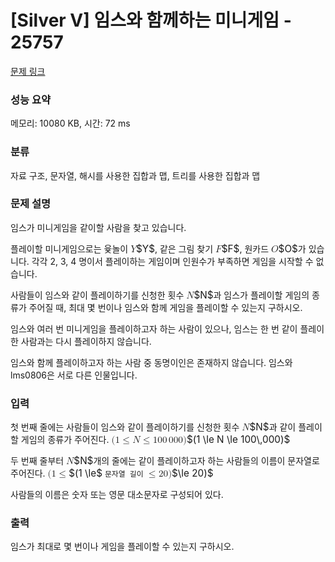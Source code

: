 # [Silver V] 임스와 함께하는 미니게임 - 25757 

[문제 링크](https://www.acmicpc.net/problem/25757) 

### 성능 요약

메모리: 10080 KB, 시간: 72 ms

### 분류

자료 구조, 문자열, 해시를 사용한 집합과 맵, 트리를 사용한 집합과 맵

### 문제 설명

<p style="user-select: auto;">임스가 미니게임을 같이할 사람을 찾고 있습니다.</p>

<p style="user-select: auto;">플레이할 미니게임으로는 윷놀이 <mjx-container class="MathJax" jax="CHTML" style="font-size: 109%; position: relative; user-select: auto;"><mjx-math class="MJX-TEX" aria-hidden="true" style="user-select: auto;"><mjx-mi class="mjx-i" style="user-select: auto;"><mjx-c class="mjx-c1D44C TEX-I" style="user-select: auto;"></mjx-c></mjx-mi></mjx-math><mjx-assistive-mml unselectable="on" display="inline" style="user-select: auto;"><math xmlns="http://www.w3.org/1998/Math/MathML" style="user-select: auto;"><mi style="user-select: auto;">Y</mi></math></mjx-assistive-mml><span aria-hidden="true" class="no-mathjax mjx-copytext" style="user-select: auto;">$Y$</span></mjx-container>, 같은 그림 찾기 <mjx-container class="MathJax" jax="CHTML" style="font-size: 109%; position: relative; user-select: auto;"><mjx-math class="MJX-TEX" aria-hidden="true" style="user-select: auto;"><mjx-mi class="mjx-i" style="user-select: auto;"><mjx-c class="mjx-c1D439 TEX-I" style="user-select: auto;"></mjx-c></mjx-mi></mjx-math><mjx-assistive-mml unselectable="on" display="inline" style="user-select: auto;"><math xmlns="http://www.w3.org/1998/Math/MathML" style="user-select: auto;"><mi style="user-select: auto;">F</mi></math></mjx-assistive-mml><span aria-hidden="true" class="no-mathjax mjx-copytext" style="user-select: auto;">$F$</span></mjx-container>, 원카드 <mjx-container class="MathJax" jax="CHTML" style="font-size: 109%; position: relative; user-select: auto;"><mjx-math class="MJX-TEX" aria-hidden="true" style="user-select: auto;"><mjx-mi class="mjx-i" style="user-select: auto;"><mjx-c class="mjx-c1D442 TEX-I" style="user-select: auto;"></mjx-c></mjx-mi></mjx-math><mjx-assistive-mml unselectable="on" display="inline" style="user-select: auto;"><math xmlns="http://www.w3.org/1998/Math/MathML" style="user-select: auto;"><mi style="user-select: auto;">O</mi></math></mjx-assistive-mml><span aria-hidden="true" class="no-mathjax mjx-copytext" style="user-select: auto;">$O$</span></mjx-container>가 있습니다. 각각 2, 3, 4 명이서 플레이하는 게임이며 인원수가 부족하면 게임을 시작할 수 없습니다.</p>

<p style="user-select: auto;">사람들이 임스와 같이 플레이하기를 신청한 횟수 <mjx-container class="MathJax" jax="CHTML" style="font-size: 109%; position: relative; user-select: auto;"><mjx-math class="MJX-TEX" aria-hidden="true" style="user-select: auto;"><mjx-mi class="mjx-i" style="user-select: auto;"><mjx-c class="mjx-c1D441 TEX-I" style="user-select: auto;"></mjx-c></mjx-mi></mjx-math><mjx-assistive-mml unselectable="on" display="inline" style="user-select: auto;"><math xmlns="http://www.w3.org/1998/Math/MathML" style="user-select: auto;"><mi style="user-select: auto;">N</mi></math></mjx-assistive-mml><span aria-hidden="true" class="no-mathjax mjx-copytext" style="user-select: auto;">$N$</span></mjx-container>과 임스가 플레이할 게임의 종류가 주어질 때, 최대 몇 번이나 임스와 함께 게임을 플레이할 수 있는지 구하시오.</p>

<p style="user-select: auto;">임스와 여러 번 미니게임을 플레이하고자 하는 사람이 있으나, 임스는 한 번 같이 플레이한 사람과는 다시 플레이하지 않습니다.</p>

<p style="user-select: auto;">임스와 함께 플레이하고자 하는 사람 중 동명이인은 존재하지 않습니다. 임스와 lms0806은 서로 다른 인물입니다.</p>

### 입력 

 <p style="user-select: auto;">첫 번째 줄에는 사람들이 임스와 같이 플레이하기를 신청한 횟수 <mjx-container class="MathJax" jax="CHTML" style="font-size: 109%; position: relative; user-select: auto;"><mjx-math class="MJX-TEX" aria-hidden="true" style="user-select: auto;"><mjx-mi class="mjx-i" style="user-select: auto;"><mjx-c class="mjx-c1D441 TEX-I" style="user-select: auto;"></mjx-c></mjx-mi></mjx-math><mjx-assistive-mml unselectable="on" display="inline" style="user-select: auto;"><math xmlns="http://www.w3.org/1998/Math/MathML" style="user-select: auto;"><mi style="user-select: auto;">N</mi></math></mjx-assistive-mml><span aria-hidden="true" class="no-mathjax mjx-copytext" style="user-select: auto;">$N$</span></mjx-container>과 같이 플레이할 게임의 종류가 주어진다. <mjx-container class="MathJax" jax="CHTML" style="font-size: 109%; position: relative; user-select: auto;"><mjx-math class="MJX-TEX" aria-hidden="true" style="user-select: auto;"><mjx-mo class="mjx-n" style="user-select: auto;"><mjx-c class="mjx-c28" style="user-select: auto;"></mjx-c></mjx-mo><mjx-mn class="mjx-n" style="user-select: auto;"><mjx-c class="mjx-c31" style="user-select: auto;"></mjx-c></mjx-mn><mjx-mo class="mjx-n" space="4" style="user-select: auto;"><mjx-c class="mjx-c2264" style="user-select: auto;"></mjx-c></mjx-mo><mjx-mi class="mjx-i" space="4" style="user-select: auto;"><mjx-c class="mjx-c1D441 TEX-I" style="user-select: auto;"></mjx-c></mjx-mi><mjx-mo class="mjx-n" space="4" style="user-select: auto;"><mjx-c class="mjx-c2264" style="user-select: auto;"></mjx-c></mjx-mo><mjx-mn class="mjx-n" space="4" style="user-select: auto;"><mjx-c class="mjx-c31" style="user-select: auto;"></mjx-c><mjx-c class="mjx-c30" style="user-select: auto;"></mjx-c><mjx-c class="mjx-c30" style="user-select: auto;"></mjx-c></mjx-mn><mjx-mstyle style="user-select: auto;"><mjx-mspace style="width: 0.167em; user-select: auto;"></mjx-mspace></mjx-mstyle><mjx-mn class="mjx-n" style="user-select: auto;"><mjx-c class="mjx-c30" style="user-select: auto;"></mjx-c><mjx-c class="mjx-c30" style="user-select: auto;"></mjx-c><mjx-c class="mjx-c30" style="user-select: auto;"></mjx-c></mjx-mn><mjx-mo class="mjx-n" style="user-select: auto;"><mjx-c class="mjx-c29" style="user-select: auto;"></mjx-c></mjx-mo></mjx-math><mjx-assistive-mml unselectable="on" display="inline" style="user-select: auto;"><math xmlns="http://www.w3.org/1998/Math/MathML" style="user-select: auto;"><mo stretchy="false" style="user-select: auto;">(</mo><mn style="user-select: auto;">1</mn><mo style="user-select: auto;">≤</mo><mi style="user-select: auto;">N</mi><mo style="user-select: auto;">≤</mo><mn style="user-select: auto;">100</mn><mstyle scriptlevel="0" style="user-select: auto;"><mspace width="0.167em" style="user-select: auto;"></mspace></mstyle><mn style="user-select: auto;">000</mn><mo stretchy="false" style="user-select: auto;">)</mo></math></mjx-assistive-mml><span aria-hidden="true" class="no-mathjax mjx-copytext" style="user-select: auto;">$(1 \le N \le 100\,000)$</span> </mjx-container></p>

<p style="user-select: auto;">두 번째 줄부터 <mjx-container class="MathJax" jax="CHTML" style="font-size: 109%; position: relative; user-select: auto;"><mjx-math class="MJX-TEX" aria-hidden="true" style="user-select: auto;"><mjx-mi class="mjx-i" style="user-select: auto;"><mjx-c class="mjx-c1D441 TEX-I" style="user-select: auto;"></mjx-c></mjx-mi></mjx-math><mjx-assistive-mml unselectable="on" display="inline" style="user-select: auto;"><math xmlns="http://www.w3.org/1998/Math/MathML" style="user-select: auto;"><mi style="user-select: auto;">N</mi></math></mjx-assistive-mml><span aria-hidden="true" class="no-mathjax mjx-copytext" style="user-select: auto;">$N$</span></mjx-container>개의 줄에는 같이 플레이하고자 하는 사람들의 이름이 문자열로 주어진다. <mjx-container class="MathJax" jax="CHTML" style="font-size: 109%; position: relative; user-select: auto;"><mjx-math class="MJX-TEX" aria-hidden="true" style="user-select: auto;"><mjx-mo class="mjx-n" style="user-select: auto;"><mjx-c class="mjx-c28" style="user-select: auto;"></mjx-c></mjx-mo><mjx-mn class="mjx-n" style="user-select: auto;"><mjx-c class="mjx-c31" style="user-select: auto;"></mjx-c></mjx-mn><mjx-mo class="mjx-n" space="4" style="user-select: auto;"><mjx-c class="mjx-c2264" style="user-select: auto;"></mjx-c></mjx-mo></mjx-math><mjx-assistive-mml unselectable="on" display="inline" style="user-select: auto;"><math xmlns="http://www.w3.org/1998/Math/MathML" style="user-select: auto;"><mo stretchy="false" style="user-select: auto;">(</mo><mn style="user-select: auto;">1</mn><mo style="user-select: auto;">≤</mo></math></mjx-assistive-mml><span aria-hidden="true" class="no-mathjax mjx-copytext" style="user-select: auto;">$(1 \le$</span></mjx-container> <code style="user-select: auto;">문자열 길이</code> <mjx-container class="MathJax" jax="CHTML" style="font-size: 109%; position: relative; user-select: auto;"><mjx-math class="MJX-TEX" aria-hidden="true" style="user-select: auto;"><mjx-mo class="mjx-n" style="user-select: auto;"><mjx-c class="mjx-c2264" style="user-select: auto;"></mjx-c></mjx-mo><mjx-mn class="mjx-n" space="4" style="user-select: auto;"><mjx-c class="mjx-c32" style="user-select: auto;"></mjx-c><mjx-c class="mjx-c30" style="user-select: auto;"></mjx-c></mjx-mn><mjx-mo class="mjx-n" style="user-select: auto;"><mjx-c class="mjx-c29" style="user-select: auto;"></mjx-c></mjx-mo></mjx-math><mjx-assistive-mml unselectable="on" display="inline" style="user-select: auto;"><math xmlns="http://www.w3.org/1998/Math/MathML" style="user-select: auto;"><mo style="user-select: auto;">≤</mo><mn style="user-select: auto;">20</mn><mo stretchy="false" style="user-select: auto;">)</mo></math></mjx-assistive-mml><span aria-hidden="true" class="no-mathjax mjx-copytext" style="user-select: auto;">$\le 20)$</span> </mjx-container></p>

<p style="user-select: auto;">사람들의 이름은 숫자 또는 영문 대소문자로 구성되어 있다.</p>

### 출력 

 <p style="user-select: auto;">임스가 최대로 몇 번이나 게임을 플레이할 수 있는지 구하시오.</p>

